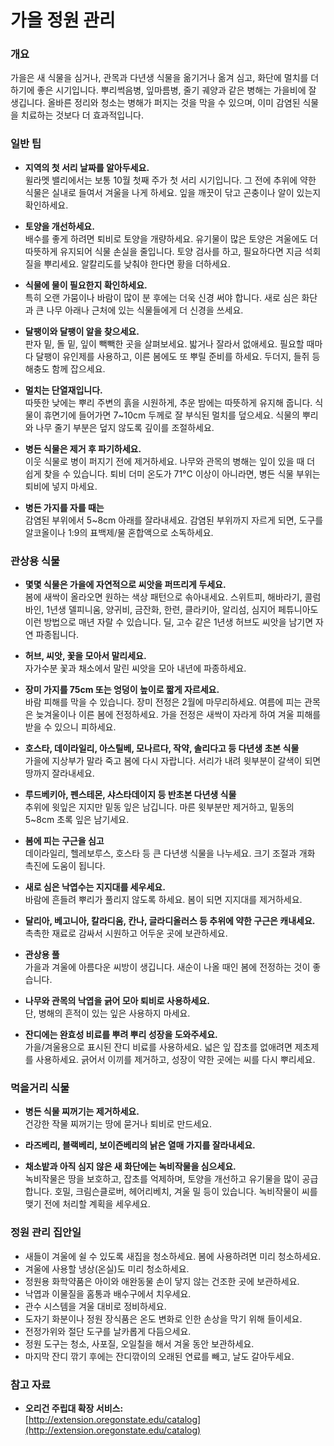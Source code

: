 # 가을 정원 관리

### 개요

가을은 새 식물을 심거나, 관목과 다년생 식물을 옮기거나 옮겨 심고, 화단에 멀치를 더하기에 좋은 시기입니다. 뿌리썩음병, 잎마름병, 줄기 궤양과 같은 병해는 가을비에 잘 생깁니다. 올바른 정리와 청소는 병해가 퍼지는 것을 막을 수 있으며, 이미 감염된 식물을 치료하는 것보다 더 효과적입니다.

### 일반 팁

- **지역의 첫 서리 날짜를 알아두세요.**  
  윌라멧 밸리에서는 보통 10월 첫째 주가 첫 서리 시기입니다. 그 전에 추위에 약한 식물은 실내로 들여서 겨울을 나게 하세요. 잎을 깨끗이 닦고 곤충이나 알이 있는지 확인하세요.

- **토양을 개선하세요.**  
  배수를 좋게 하려면 퇴비로 토양을 개량하세요. 유기물이 많은 토양은 겨울에도 더 따뜻하게 유지되어 식물 손실을 줄입니다. 토양 검사를 하고, 필요하다면 지금 석회질을 뿌리세요. 알칼리도를 낮춰야 한다면 황을 더하세요.

- **식물에 물이 필요한지 확인하세요.**  
  특히 오랜 가뭄이나 바람이 많이 분 후에는 더욱 신경 써야 합니다. 새로 심은 화단과 큰 나무 아래나 근처에 있는 식물들에게 더 신경을 쓰세요.

- **달팽이와 달팽이 알을 찾으세요.**  
  판자 밑, 돌 밑, 잎이 빽빽한 곳을 살펴보세요. 밟거나 잘라서 없애세요. 필요할 때마다 달팽이 유인제를 사용하고, 이른 봄에도 또 뿌릴 준비를 하세요. 두더지, 들쥐 등 해충도 함께 잡으세요.

- **멀치는 단열재입니다.**  
  따뜻한 낮에는 뿌리 주변의 흙을 시원하게, 추운 밤에는 따뜻하게 유지해 줍니다. 식물이 휴면기에 들어가면 7~10cm 두께로 잘 부식된 멀치를 덮으세요. 식물의 뿌리와 나무 줄기 부분은 덮지 않도록 깊이를 조절하세요.

- **병든 식물은 제거 후 파기하세요.**  
  이웃 식물로 병이 퍼지기 전에 제거하세요. 나무와 관목의 병해는 잎이 있을 때 더 쉽게 찾을 수 있습니다. 퇴비 더미 온도가 71°C 이상이 아니라면, 병든 식물 부위는 퇴비에 넣지 마세요.

- **병든 가지를 자를 때는**  
  감염된 부위에서 5~8cm 아래를 잘라내세요. 감염된 부위까지 자르게 되면, 도구를 알코올이나 1:9의 표백제/물 혼합액으로 소독하세요.

### 관상용 식물

- **몇몇 식물은 가을에 자연적으로 씨앗을 퍼뜨리게 두세요.**  
  봄에 새싹이 올라오면 원하는 색상 패턴으로 솎아내세요. 스위트피, 해바라기, 콜럼바인, 1년생 델피니움, 양귀비, 금잔화, 한련, 클라키아, 알리섬, 심지어 페튜니아도 이런 방법으로 매년 자랄 수 있습니다. 딜, 고수 같은 1년생 허브도 씨앗을 남기면 자연 파종됩니다.

- **허브, 씨앗, 꽃을 모아서 말리세요.**  
  자가수분 꽃과 채소에서 말린 씨앗을 모아 내년에 파종하세요.

- **장미 가지를 75cm 또는 엉덩이 높이로 짧게 자르세요.**  
  바람 피해를 막을 수 있습니다. 장미 전정은 2월에 마무리하세요. 여름에 피는 관목은 늦겨울이나 이른 봄에 전정하세요. 가을 전정은 새싹이 자라게 하여 겨울 피해를 받을 수 있으니 피하세요.

- **호스타, 데이라일리, 아스틸베, 모나르다, 작약, 솔리다고 등 다년생 초본 식물**  
  가을에 지상부가 말라 죽고 봄에 다시 자랍니다. 서리가 내려 윗부분이 갈색이 되면 땅까지 잘라내세요.

- **루드베키아, 펜스테몬, 샤스타데이지 등 반초본 다년생 식물**  
  추위에 윗잎은 지지만 밑동 잎은 남깁니다. 마른 윗부분만 제거하고, 밑동의 5~8cm 초록 잎은 남기세요.

- **봄에 피는 구근을 심고**  
  데이라일리, 헬레보루스, 호스타 등 큰 다년생 식물을 나누세요. 크기 조절과 개화 촉진에 도움이 됩니다.

- **새로 심은 낙엽수는 지지대를 세우세요.**  
  바람에 흔들려 뿌리가 풀리지 않도록 하세요. 봄이 되면 지지대를 제거하세요.

- **달리아, 베고니아, 칼라디움, 칸나, 글라디올러스 등 추위에 약한 구근은 캐내세요.**  
  촉촉한 재료로 감싸서 시원하고 어두운 곳에 보관하세요.

- **관상용 풀**  
  가을과 겨울에 아름다운 씨방이 생깁니다. 새순이 나올 때인 봄에 전정하는 것이 좋습니다.

- **나무와 관목의 낙엽을 긁어 모아 퇴비로 사용하세요.**  
  단, 병해의 흔적이 있는 잎은 사용하지 마세요.

- **잔디에는 완효성 비료를 뿌려 뿌리 성장을 도와주세요.**  
  가을/겨울용으로 표시된 잔디 비료를 사용하세요. 넓은 잎 잡초를 없애려면 제초제를 사용하세요. 긁어서 이끼를 제거하고, 성장이 약한 곳에는 씨를 다시 뿌리세요.

### 먹을거리 식물

- **병든 식물 찌꺼기는 제거하세요.**  
  건강한 작물 찌꺼기는 땅에 묻거나 퇴비로 만드세요.

- **라즈베리, 블랙베리, 보이즌베리의 낡은 열매 가지를 잘라내세요.**

- **채소밭과 아직 심지 않은 새 화단에는 녹비작물을 심으세요.**  
  녹비작물은 땅을 보호하고, 잡초를 억제하며, 토양을 개선하고 유기물을 많이 공급합니다. 호밀, 크림슨클로버, 헤어리베치, 겨울 밀 등이 있습니다. 녹비작물이 씨를 맺기 전에 처리할 계획을 세우세요.

### 정원 관리 집안일

- 새들이 겨울에 쉴 수 있도록 새집을 청소하세요. 봄에 사용하려면 미리 청소하세요.
- 겨울에 사용할 냉상(온실)도 미리 청소하세요.
- 정원용 화학약품은 아이와 애완동물 손이 닿지 않는 건조한 곳에 보관하세요.
- 낙엽과 이물질을 홈통과 배수구에서 치우세요.
- 관수 시스템을 겨울 대비로 정비하세요.
- 도자기 화분이나 정원 장식품은 온도 변화로 인한 손상을 막기 위해 들이세요.
- 전정가위와 절단 도구를 날카롭게 다듬으세요.
- 정원 도구는 청소, 사포질, 오일칠을 해서 겨울 동안 보관하세요.
- 마지막 잔디 깎기 후에는 잔디깎이의 오래된 연료를 빼고, 날도 갈아두세요.

### 참고 자료

- **오리건 주립대 확장 서비스:**  
  [http://extension.oregonstate.edu/catalog](http://extension.oregonstate.edu/catalog)
